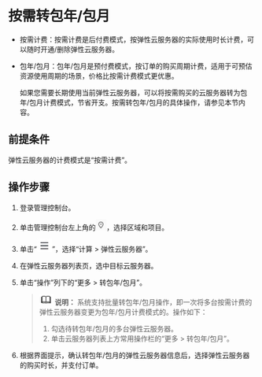 # 按需转包年/包月<a name="ecs_03_0110"></a>

-   按需计费：按需计费是后付费模式，按弹性云服务器的实际使用时长计费，可以随时开通/删除弹性云服务器。
-   包年/包月：包年/包月是预付费模式，按订单的购买周期计费，适用于可预估资源使用周期的场景，价格比按需计费模式更优惠。

    如果您需要长期使用当前弹性云服务器，可以将按需购买的云服务器转为包年/包月计费模式，节省开支。按需转包年/包月的具体操作，请参见本节内容。


## 前提条件<a name="section085871112243"></a>

弹性云服务器的计费模式是“按需计费”。

## 操作步骤<a name="section18560328192214"></a>

1.  登录管理控制台。
2.  单击管理控制台左上角的![](figures/icon-region.png)，选择区域和项目。
3.  单击“![](figures/service-list.jpg)”，选择“计算 \> 弹性云服务器”。
4.  在弹性云服务器列表页，选中目标云服务器。
5.  单击“操作”列下的“更多 \> 转包年/包月”。

    >![](public_sys-resources/icon-note.gif) **说明：** 
    >系统支持批量转包年/包月操作，即一次将多台按需计费的弹性云服务器变更为包年/包月计费模式的。操作如下：
    >1.  勾选待转包年/包月的多台弹性云服务器。
    >2.  单击云服务器列表上方常用操作栏的“更多 \> 转包年/包月”。

6.  根据界面提示，确认转包年/包月的弹性云服务器信息后，选择弹性云服务器的购买时长，并支付订单。

